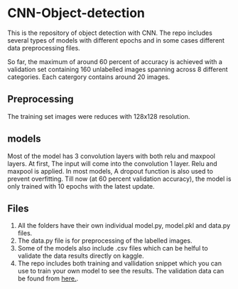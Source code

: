 # CNN-Object-detection
This is the repository of object detection with CNN. The repo includes several types of models with different epochs and in some cases different data preprocessing files.


So far, the maximum of around 60 percent of accuracy is achieved with a validation set containing 160 unlabelled images spanning across 8 different categories. Each catergory contains around 20 images.


## Preprocessing
The training set images were reduces with 128x128 resolution. 

## models
Most of the model has 3 convolution layers with both relu and maxpool layers. At first, The input will come into the convolution 1 layer. Relu and maxpool is applied. In most models, A dropout function is also used to prevent overfitting. Till now (at 60 percent validation accuracy), the model is only trained with 10 epochs with the latest update. 

## Files

1. All the folders have their own individual model.py, model.pkl and data.py files. 
2. The data.py file is for preprocessing of the labelled images.
3. Some of the models also include .csv files which can be helful to validate the data results directly on kaggle.
4. The repo includes both training and vallidation snippet which you can use to train your own model to see the results. The validation data can be found from [here.](url).

